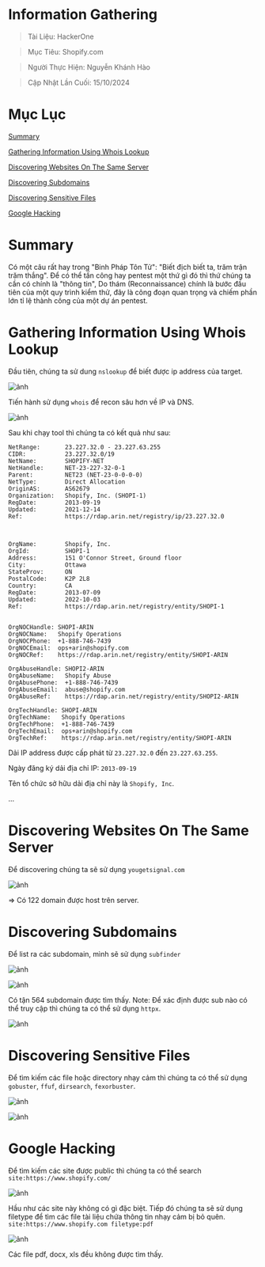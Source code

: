 # Information Gathering

> Tài Liệu: HackerOne

> Mục Tiêu: Shopify.com

> Người Thực Hiện: Nguyễn Khánh Hào

> Cập Nhật Lần Cuối: 15/10/2024


# Mục Lục

[Summary](#summary)

[Gathering Information Using Whois Lookup](#gathering-information-using-whois-lookup)

[Discovering Websites On The Same Server](#discovering-websites-on-the-same-server)

[Discovering Subdomains](#discovering-subdomains)

[Discovering Sensitive Files](#discovering-sensitive-file)

[Google Hacking](#google-hacking)

# Summary

Có một câu rất hay trong "Binh Pháp Tôn Tử": "Biết địch biết ta, trăm trận trăm thắng".
Để có thể tấn công hay pentest một thứ gì đó thì thứ chúng ta cần có chính là "thông tin", Do thám (Reconnaissance) chính là bước đầu tiên của một quy trình kiểm thử, đây là công đoạn quan trọng và chiếm phần lớn tỉ lệ thành công của một dự án pentest.

# Gathering Information Using Whois Lookup

Đầu tiên, chúng ta sử dung `nslookup` để biết được ip address của target.

![ảnh](https://github.com/user-attachments/assets/c7f42bcd-4312-4f6b-b653-d0438121f4c8)

Tiến hành sử dụng `whois` để recon sâu hơn về IP và DNS.

![ảnh](https://github.com/user-attachments/assets/d5194d89-d93a-4d64-b852-3857eaee5cd6)

Sau khi chạy tool thì chúng ta có kết quả như sau:

```
NetRange:       23.227.32.0 - 23.227.63.255
CIDR:           23.227.32.0/19
NetName:        SHOPIFY-NET
NetHandle:      NET-23-227-32-0-1
Parent:         NET23 (NET-23-0-0-0-0)
NetType:        Direct Allocation
OriginAS:       AS62679
Organization:   Shopify, Inc. (SHOPI-1)
RegDate:        2013-09-19
Updated:        2021-12-14
Ref:            https://rdap.arin.net/registry/ip/23.227.32.0



OrgName:        Shopify, Inc.
OrgId:          SHOPI-1
Address:        151 O'Connor Street, Ground floor
City:           Ottawa
StateProv:      ON
PostalCode:     K2P 2L8
Country:        CA
RegDate:        2013-07-09
Updated:        2022-10-03
Ref:            https://rdap.arin.net/registry/entity/SHOPI-1


OrgNOCHandle: SHOPI-ARIN
OrgNOCName:   Shopify Operations
OrgNOCPhone:  +1-888-746-7439 
OrgNOCEmail:  ops+arin@shopify.com
OrgNOCRef:    https://rdap.arin.net/registry/entity/SHOPI-ARIN

OrgAbuseHandle: SHOPI2-ARIN
OrgAbuseName:   Shopify Abuse
OrgAbusePhone:  +1-888-746-7439 
OrgAbuseEmail:  abuse@shopify.com
OrgAbuseRef:    https://rdap.arin.net/registry/entity/SHOPI2-ARIN

OrgTechHandle: SHOPI-ARIN
OrgTechName:   Shopify Operations
OrgTechPhone:  +1-888-746-7439 
OrgTechEmail:  ops+arin@shopify.com
OrgTechRef:    https://rdap.arin.net/registry/entity/SHOPI-ARIN
```
Dải IP address được cấp phát từ `23.227.32.0` đến `23.227.63.255`.

Ngày đăng ký dải địa chỉ IP: `2013-09-19`

Tên tổ chức sở hữu dải địa chỉ này là `Shopify, Inc`.

...

# Discovering Websites On The Same Server

Để discovering chúng ta sẽ sử dụng `yougetsignal.com`

![ảnh](https://github.com/user-attachments/assets/17773e19-2bc8-45d0-9b15-a57ff18b3b26)

=> Có 122 domain được host trên server.

# Discovering Subdomains

Để list ra các subdomain, mình sẽ sử dụng `subfinder`

![ảnh](https://github.com/user-attachments/assets/16e37f25-e7a1-44e4-b899-63832c6194f1)

![ảnh](https://github.com/user-attachments/assets/36b61717-8b70-4b86-8584-9e74fb59dbf1)

Có tận 564 subdomain được tìm thấy.
Note: Để xác định được sub nào có thể truy cập thì chúng ta có thể sử dụng `httpx`.

![ảnh](https://github.com/user-attachments/assets/b9969a9a-8047-47af-80f4-1f37a1a33397)

# Discovering Sensitive Files

Để tìm kiếm các file hoặc directory nhạy cảm thì chúng ta có thể sử dụng `gobuster`, `ffuf`, `dirsearch`, `fexorbuster`.

![ảnh](https://github.com/user-attachments/assets/03f69996-4b33-4a4c-b50a-d85fcb84fdb4)

![ảnh](https://github.com/user-attachments/assets/ee14942e-212c-466e-b4f4-fb630abd1543)

# Google Hacking

Để tìm kiếm các site được public thì chúng ta có thể search `site:https://www.shopify.com/`

![ảnh](https://github.com/user-attachments/assets/937e7bd2-a2d0-4b9f-b03a-61e368b8759c)

Hầu như các site này không có gì đặc biệt. Tiếp đó chúng ta sẽ sử dụng filetype để tìm các file tài liệu chứa thông tin nhạy cảm bị bỏ quên.
`site:https://www.shopify.com filetype:pdf`

![ảnh](https://github.com/user-attachments/assets/0c8860f4-4d27-4654-8d24-b0b6e60247e4)

Các file pdf, docx, xls đều không được tìm thấy.












